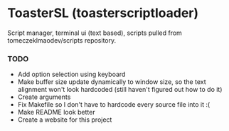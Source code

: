 # ToasterSL (toasterscriptloader)
Script manager, terminal ui (text based), scripts pulled from tomeczeklmaodev/scripts repository.

### TODO
* Add option selection using keyboard
* Make buffer size update dynamically to window size, so the text alignment won't look hardcoded (still haven't figured out how to do it)
* Create arguments
* Fix Makefile so I don't have to hardcode every source file into it :(
* Make README look better
* Create a website for this project